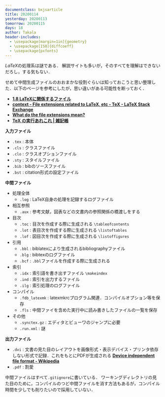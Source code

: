 ```yaml
---
documentclass: bxjsarticle
title: 20200114
yesterday: 20200113
tomorrow: 20200115
days: 18
author: Takala
header-includes:
  - \usepackage[margin=1in]{geometry}
  - \usepackage[ISO]{diffcoeff}
  - \usepackage{pxfonts}
---
```


$LaTeX$の処理系は謎である．
解説サイトも多いが，そのすべてを理解はできないだろし，する気もない．

せめて中間生成ファイルのおおまかな役割ぐらいは知っておこうと思い整理した．以下のページを参考にしたが，思い違いがある可能性を断っておく．


* **[1.8 LaTeXに関係するファイル](https://cns-guide.sfc.keio.ac.jp/2001/11/1/8.html)**
* **[context - File extensions related to LaTeX, etc - TeX - LaTeX Stack Exchange](https://tex.stackexchange.com/questions/7770/file-extensions-related-to-latex-etc)**
* **[What do the file extensions mean?](https://hopf.math.purdue.edu/doc/html/suffixes.html)**
* **[TeX の実行あれこれ | 雑記帳](https://blog.miz-ar.info/2016/12/running-tex/)**



**入力ファイル**

* `.tex` : 本体
* `.cls` : クラスファイル
* `.clo` : クラスオプションファイル
* `.sty` : スタイルファイル
* `.bib` : bibのソースファイル
* `.bst` : citation形式の設定ファイル

**中間ファイル**

* 処理全体
    * `.log` : LaTeX自身の処理を記録するログファイル
* 相互参照
    * `.aux` : 参考文献，図表などの文書内の参照関係の橋渡しをする
* 目次
    * `.toc` : 目次を作成する際に生成される `\tableofcontents`
    * `.lot` : 表目次を作成する際に生成される `\listoftables`
    * `.lof` : 図目次を作成する際に生成される `\listoffigures`
* 引用
    * `.bbl` : biblatexにより生成されるbibliographyファイル
    * `.blg` : bibtexのログファイル
    * `.bcf` : `.bbl`ファイルを作成する際に生成される 
* 索引
    * `.idx` : 索引語を書き出すファイル `\makeindex`
    * `.ind` : 索引を出力するファイル
    * `.ilg` : 索引処理のログファイル
* コンパイル
    * `.fdb_latexmk` : latexmkrcプログラム関連．コンパイルオプション等を保存
    * `.fls` : 中間ファイを含めた実行中に読み書きしたファイルの一覧を保存
* その他
    * `.synctex.gz` : エディタとビューワのジャンプに必要
    * `.run.xml` : 謎 

**出力ファイル**

* `.dvi` : 文書の見た目のレイアウトを画像形式・表示デバイス・プリンタ依存しない形式で記録．これをもとにPDFが生成される **[Device independent file format - Wikipedia](https://en.wikipedia.org/wiki/Device_independent_file_format)**
* `.pdf` : 割愛



中間ファイルはすべて`.gitignore`に書いている．
ワーキングディレクトリの見た目のために，コンパイルのつど中間ファイルを消す方法もあるが，コンパイル時間を少しでも削りたいので採用していない．

